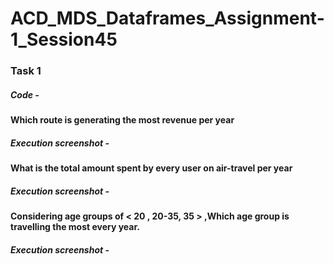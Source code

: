 # ACD_MDS_Dataframes_Assignment-1_Session45

### Task 1

##### Code - 

#### Which route is generating the most revenue per year

##### Execution screenshot - 

#### What is the total amount spent by every user on air-travel per year

##### Execution screenshot -

#### Considering age groups of < 20 , 20-35, 35 > ,Which age group is travelling the most every year.

##### Execution screenshot -

